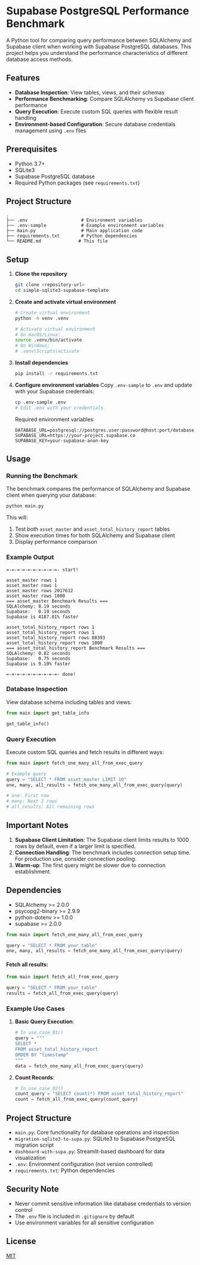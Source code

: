 # Supabase PostgreSQL Performance Benchmark

A Python tool for comparing query performance between SQLAlchemy and Supabase client when working with Supabase PostgreSQL databases. This project helps you understand the performance characteristics of different database access methods.

## Features

- **Database Inspection**: View tables, views, and their schemas
- **Performance Benchmarking**: Compare SQLAlchemy vs Supabase client performance
- **Query Execution**: Execute custom SQL queries with flexible result handling
- **Environment-based Configuration**: Secure database credentials management using `.env` files

## Prerequisites

- Python 3.7+
- SQLite3
- Supabase PostgreSQL database
- Required Python packages (see `requirements.txt`)

## Project Structure

```
.
├── .env                    # Environment variables
├── .env-sample             # Example environment variables
├── main.py                 # Main application code
├── requirements.txt        # Python dependencies
└── README.md              # This file
```

## Setup

1. **Clone the repository**
   ```bash
   git clone <repository-url>
   cd simple-sqlite3-supabase-template
   ```

2. **Create and activate virtual environment**
   ```bash
   # Create virtual environment
   python -m venv .venv
   
   # Activate virtual environment
   # On macOS/Linux:
   source .venv/bin/activate
   # On Windows:
   # .venv\Scripts\activate
   ```

3. **Install dependencies**
   ```bash
   pip install -r requirements.txt
   ```

4. **Configure environment variables**
   Copy `.env-sample` to `.env` and update with your Supabase credentials:
   ```bash
   cp .env-sample .env
   # Edit .env with your credentials
   ```
   Required environment variables:
   ```
   DATABASE_URL=postgresql://postgres.user:password@host:port/database
   SUPABASE_URL=https://your-project.supabase.co
   SUPABASE_KEY=your-supabase-anon-key
   ```

## Usage

### Running the Benchmark

The benchmark compares the performance of SQLAlchemy and Supabase client when querying your database:

```bash
python main.py
```

This will:
1. Test both `asset_master` and `asset_total_history_report` tables
2. Show execution times for both SQLAlchemy and Supabase client
3. Display performance comparison

### Example Output
```
=-=-=-=-=-=-=-=-=-=- start!

asset_master rows 1
asset_master rows 1
asset_master rows 2017612
asset_master rows 1000
=== asset_master Benchmark Results ===
SQLAlchemy: 8.19 seconds
Supabase:   0.19 seconds
Supabase is 4187.01% faster

asset_total_history_report rows 1
asset_total_history_report rows 1
asset_total_history_report rows 88393
asset_total_history_report rows 1000
=== asset_total_history_report Benchmark Results ===
SQLAlchemy: 0.82 seconds
Supabase:   0.75 seconds
Supabase is 9.10% faster

=-=-=-=-=-=-=-=-=-=- done!
```

### Database Inspection

View database schema including tables and views:

```python
from main import get_table_info

get_table_info()
```

### Query Execution

Execute custom SQL queries and fetch results in different ways:

```python
from main import fetch_one_many_all_from_exec_query

# Example query
query = "SELECT * FROM asset_master LIMIT 10"
one, many, all_results = fetch_one_many_all_from_exec_query(query)

# one: First row
# many: Next 2 rows
# all_results: All remaining rows
```

## Important Notes

1. **Supabase Client Limitation**: The Supabase client limits results to 1000 rows by default, even if a larger limit is specified.
2. **Connection Handling**: The benchmark includes connection setup time. For production use, consider connection pooling.
3. **Warm-up**: The first query might be slower due to connection establishment.

## Dependencies

- SQLAlchemy >= 2.0.0
- psycopg2-binary >= 2.9.9
- python-dotenv >= 1.0.0
- supabase >= 2.0.0
```python
from main import fetch_one_many_all_from_exec_query

query = "SELECT * FROM your_table"
one, many, all_results = fetch_one_many_all_from_exec_query(query)
```

#### Fetch all results:
```python
from main import fetch_all_from_exec_query

query = "SELECT * FROM your_table"
results = fetch_all_from_exec_query(query)
```

### Example Use Cases

1. **Basic Query Execution**:
   ```python
   # In use_case_01()
   query = """
   SELECT * 
   FROM asset_total_history_report 
   ORDER BY "timestamp"
   """
   data = fetch_one_many_all_from_exec_query(query)
   ```

2. **Count Records**:
   ```python
   # In use_case_02()
   count_query = "SELECT count(*) FROM asset_total_history_report"
   count = fetch_all_from_exec_query(count_query)
   ```

## Project Structure

- `main.py`: Core functionality for database operations and inspection
- `migration-sqlite3-to-supa.py`: SQLite3 to Supabase PostgreSQL migration script
- `dashboard-with-supa.py`: Streamlit-based dashboard for data visualization
- `.env`: Environment configuration (not version controlled)
- `requirements.txt`: Python dependencies

## Security Note

- Never commit sensitive information like database credentials to version control
- The `.env` file is included in `.gitignore` by default
- Use environment variables for all sensitive configuration

## License

[MIT](LICENSE)
